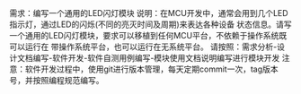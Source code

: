 需求：编写一个通用的LED闪灯模块
说明：在MCU开发中，通常会用到几个LED指示灯，通过LED的闪烁(不同的亮灭时间及周期)来表达各种设备
状态信息。请写一个通用的LED闪灯模块，要求可以移植到任何MCU平台，不依赖于操作系统既可以运行在
带操作系统平台，也可以运行在无系统平台。
请按照：需求分析-设计文档编写-软件开发-软件自测用例编写-模块使用文档说明编写进行模块开发
注意：软件开发过程中，使用git进行版本管理，每天定期commit一次，tag版本号，并按照编程规范编写。 

